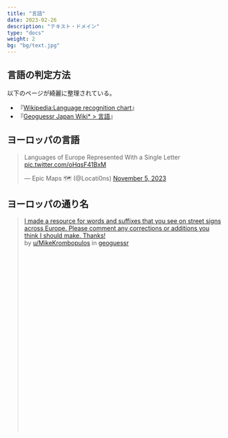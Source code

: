 ```yaml
---
title: "言語"
date: 2023-02-26
description: "テキスト・ドメイン"
type: "docs"
weight: 2
bg: "bg/text.jpg"
---
```


## 言語の判定方法

以下のページが綺麗に整理されている。

- 『<a href="https://en.wikipedia.org/wiki/Wikipedia:Language_recognition_chart">Wikipedia:Language recognition chart</a>』
- 『<a href="https://wikiwiki.jp/geoguessr/%E8%A8%80%E8%AA%9E">Geoguessr Japan Wiki* > 言語</a>』

## ヨーロッパの言語

<div class="googlemap-if no-margin">
<blockquote class="twitter-tweet"><p lang="en" dir="ltr">Languages of Europe Represented With a Single Letter <a href="https://t.co/oHqsF41BxM">pic.twitter.com/oHqsF41BxM</a></p>&mdash; Epic Maps 🗺️ (@Locati0ns) <a href="https://twitter.com/Locati0ns/status/1721059983599800442?ref_src=twsrc%5Etfw">November 5, 2023</a></blockquote> <script async src="https://platform.twitter.com/widgets.js" charset="utf-8"></script>
</div>

## ヨーロッパの通り名

<div class="googlemap-if no-margin">
<blockquote class="reddit-embed-bq" style="height:500px" data-embed-theme="dark" data-embed-showusername="false" data-embed-height="500">      <a href="https://www.reddit.com/r/geoguessr/comments/yo1hkz/i_made_a_resource_for_words_and_suffixes_that_you/">I made a resource for words and suffixes that you see on street signs across Europe. Please comment any corrections or additions you think I should make. Thanks!</a><br> by      <a href="https://www.reddit.com/user/MikeKrombopulos">u/MikeKrombopulos</a> in      <a href="https://www.reddit.com/r/geoguessr/">geoguessr</a>    </blockquote><script async="" src="https://embed.reddit.com/widgets.js" charset="UTF-8"></script>
</div>